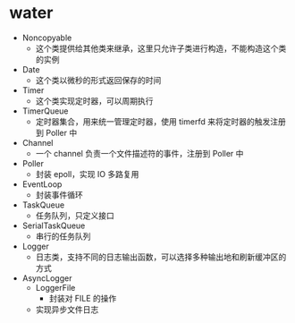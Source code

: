 # water

- Noncopyable
    - 这个类提供给其他类来继承，这里只允许子类进行构造，不能构造这个类的实例 
- Date
    - 这个类以微秒的形式返回保存的时间
- Timer
    - 这个类实现定时器，可以周期执行
- TimerQueue
    - 定时器集合，用来统一管理定时器，使用 timerfd 来将定时器的触发注册到 Poller 中
- Channel
    - 一个 channel 负责一个文件描述符的事件，注册到 Poller 中
- Poller
    - 封装 epoll，实现 IO 多路复用
- EventLoop
    - 封装事件循环
- TaskQueue
    - 任务队列，只定义接口
- SerialTaskQueue
    - 串行的任务队列
- Logger
    - 日志类，支持不同的日志输出函数，可以选择多种输出地和刷新缓冲区的方式
- AsyncLogger
    - LoggerFile
        - 封装对 FILE 的操作
    - 实现异步文件日志
